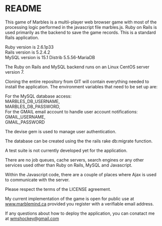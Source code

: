 # README

This game of Marbles is a multii-player web browser game with most of the processing logic performed in the javascript file marbles.js.   Ruby on Rails is used primarily as the backend to save the game records.  This is a standard Rails application.

Ruby version is 2.6.1p33 \
Rails version is 5.2.4.2 \
MySQL version is 15.1 Distrib 5.5.56-MariaDB

The Ruby on Rails and MySQL backend runs on an Linux CentOS server version 7.

Cloning the entire repository from GIT will contain everything needed to install the application.  The environment variables that need to be set up are:

For the MySQL database access:\
MARBLES_DB_USERNAME,\
MARBLES_DB_PASSWORD,\
For the GMAIL email account to handle user account notifications:\
GMAIL_USERNAME,\
GMAIL_PASSWORD

The devise gem is used to manage user authentication.

The database can be created using the the rails rake db:migrate function.

A test suite is not currently developed yet for the application.

There are no job queues, cache servers, search engines or any other services used other than Ruby on Rails, MySQL and Javascript.

Within the Javascript code, there are a couple of places where Ajax is used to communicate with the server.

Please respect the terms of the LICENSE agreement.

My current implementation of the game is open for public use at www.marblemind.ca provided you register with a verifiable email address.

If any questions about how to deploy the application, you can conatact me at wmshockey@gmail.com
